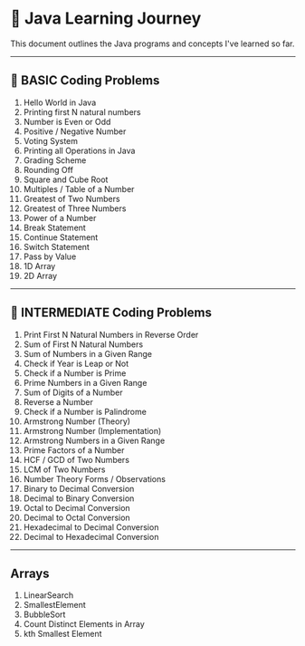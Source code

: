 # 🧠 Java Learning Journey

This document outlines the Java programs and concepts I've learned so far.

---

## 📘 BASIC Coding Problems

1. Hello World in Java  
2. Printing first N natural numbers  
3. Number is Even or Odd  
4. Positive / Negative Number  
5. Voting System  
6. Printing all Operations in Java  
7. Grading Scheme  
8. Rounding Off  
9. Square and Cube Root  
10. Multiples / Table of a Number  
11. Greatest of Two Numbers  
12. Greatest of Three Numbers  
13. Power of a Number  
14. Break Statement  
15. Continue Statement  
16. Switch Statement  
17. Pass by Value  
18. 1D Array  
19. 2D Array  

---

## 🚀 INTERMEDIATE Coding Problems

1. Print First N Natural Numbers in Reverse Order  
2. Sum of First N Natural Numbers  
3. Sum of Numbers in a Given Range  
4. Check if Year is Leap or Not  
5. Check if a Number is Prime  
6. Prime Numbers in a Given Range  
7. Sum of Digits of a Number  
8. Reverse a Number  
9. Check if a Number is Palindrome  
10. Armstrong Number (Theory)  
11. Armstrong Number (Implementation)  
12. Armstrong Numbers in a Given Range  
13. Prime Factors of a Number  
14. HCF / GCD of Two Numbers  
15. LCM of Two Numbers  
16. Number Theory Forms / Observations  
17. Binary to Decimal Conversion  
18. Decimal to Binary Conversion  
19. Octal to Decimal Conversion  
20. Decimal to Octal Conversion  
21. Hexadecimal to Decimal Conversion  
22. Decimal to Hexadecimal Conversion  

---
## Arrays

1. LinearSearch
2. SmallestElement
3. BubbleSort
4. Count Distinct Elements in Array 
5. kth Smallest Element